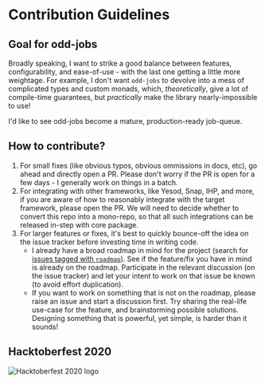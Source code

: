 # Contribution Guidelines

## Goal for odd-jobs

Broadly speaking, I want to strike a good balance between features, configurability, and ease-of-use - with the last one getting a little more weightage. For example, I don't want `odd-jobs` to devolve into a mess of complicated types and custom monads, which, _theoretically_, give a lot of compile-time guarantees, but _practically_ make the library nearly-impossible to use!

I'd like to see odd-jobs become a mature, production-ready job-queue.

## How to contribute?

1. For small fixes (like obvious typos, obvious ommissions in docs, etc), go ahead and directly open a PR. Please don't worry if the PR is open for a few days - I generally work on things in a batch.
2. For integrating with other frameworks, like Yesod, Snap, IHP, and more, if you are aware of how to reasonably integrate with the target framework, please open the PR. We will need to decide whether to  convert this repo into a mono-repo, so that all such integrations can be released in-step with core package.
3. For larger features or fixes, it's best to quickly bounce-off the idea on the issue tracker before investing time in writing code. 
    - I already have a broad roadmap in mind for the project (search for [issues tagged with `roadmap`](https://github.com/saurabhnanda/odd-jobs/issues?q=is%3Aissue+is%3Aopen+label%3Aroadmap)). See if the feature/fix you have in mind is already on the roadmap. Participate in the relevant discussion (on the issue tracker) and let your intent to work on that issue be known (to avoid effort duplication).
    - If you want to work on something that is not on the roadmap, please raise an issue and start a discussion first. Try sharing the real-life use-case for the feature, and brainstorming possible solutions. Designing something that is powerful, yet simple, is harder than it sounds!

## Hacktoberfest 2020

![Hacktoberfest 2020 logo](https://hacktoberfest.digitalocean.com/assets/HF-full-logo-b05d5eb32b3f3ecc9b2240526104cf4da3187b8b61963dd9042fdc2536e4a76c.svg)
